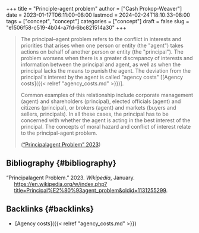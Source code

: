 +++
title = "Principle-agent problem"
author = ["Cash Prokop-Weaver"]
date = 2023-01-17T06:11:00-08:00
lastmod = 2024-02-24T18:10:33-08:00
tags = ["concept", "concept"]
categories = ["concept"]
draft = false
slug = "e1506f58-c519-4b04-a7fd-6bc821514a30"
+++

> The principal–agent problem refers to the conflict in interests and priorities that arises when one person or entity (the "agent") takes actions on behalf of another person or entity (the "principal"). The problem worsens when there is a greater discrepancy of interests and information between the principal and agent, as well as when the principal lacks the means to punish the agent. The deviation from the principal's interest by the agent is called "agency costs" [[Agency costs]({{< relref "agency_costs.md" >}})].
>
> Common examples of this relationship include corporate management (agent) and shareholders (principal), elected officials (agent) and citizens (principal), or brokers (agent) and markets (buyers and sellers, principals). In all these cases, the principal has to be concerned with whether the agent is acting in the best interest of the principal. The concepts of moral hazard and conflict of interest relate to the principal-agent problem.
>
> (<a href="#citeproc_bib_item_1">“Principalagent Problem” 2023</a>)


## Bibliography {#bibliography}

<style>.csl-entry{text-indent: -1.5em; margin-left: 1.5em;}</style><div class="csl-bib-body">
  <div class="csl-entry"><a id="citeproc_bib_item_1"></a>“Principalagent Problem.” 2023. <i>Wikipedia</i>, January. <a href="https://en.wikipedia.org/w/index.php?title=Principal%E2%80%93agent_problem&oldid=1131255299">https://en.wikipedia.org/w/index.php?title=Principal%E2%80%93agent_problem&#38;oldid=1131255299</a>.</div>
</div>


## Backlinks {#backlinks}

-   [Agency costs]({{< relref "agency_costs.md" >}})
